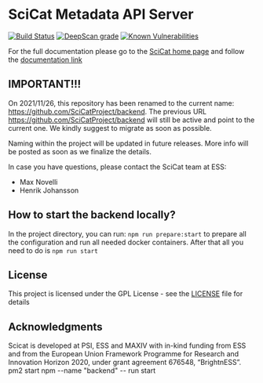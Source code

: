 # SciCat Metadata API Server

[![Build Status](https://github.com/SciCatProject/catamel/actions/workflows/ci.yml/badge.svg?branch=master)](https://github.com/SciCatProject/catamel/actions)
[![DeepScan grade](https://deepscan.io/api/teams/8394/projects/20871/branches/581451/badge/grade.svg)](https://deepscan.io/dashboard#view=project&tid=8394&pid=20871&bid=581451)
[![Known Vulnerabilities](https://snyk.io/test/github/SciCatProject/catamel/master/badge.svg?targetFile=package.json)](https://snyk.io/test/github/SciCatProject/catamel/master?targetFile=package.json)

For the full documentation please go to the [SciCat home page](https://scicatproject.github.io/) and follow the [documentation link](https://scicatproject.github.io/documentation)

## IMPORTANT!!!

On 2021/11/26, this repository has been renamed to the current name: https://github.com/SciCatProject/backend.
The previous URL https://github.com/SciCatProject/backend will still be active and point to the current one.
We kindly suggest to migrate as soon as possible.

Naming within the project will be updated in future releases. More info will be posted as soon as we finalize the details.

In case you have questions, please contact the SciCat team at ESS:

-   Max Novelli
-   Henrik Johansson

## How to start the backend locally?

In the project directory, you can run: `npm run prepare:start` to prepare all the configuration and run all needed docker containers. After that all you need to do is `npm run start`

## License

This project is licensed under the GPL License - see the [LICENSE](LICENSE) file for details

## Acknowledgments

Scicat is developed at PSI, ESS and MAXIV with in-kind funding from ESS and from the European Union Framework Programme for Research and Innovation Horizon 2020, under grant agreement 676548, “BrightnESS”.
pm2 start npm --name "backend" -- run start